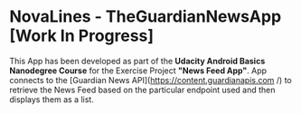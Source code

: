 # NovaLines - TheGuardianNewsApp [Work In Progress]

This App has been developed as part of the **Udacity Android Basics Nanodegree Course** for the Exercise Project **"News Feed App"**. App connects to the [Guardian News API](https://content.guardianapis.com
/) to retrieve the News Feed based on the particular endpoint used and then displays them as a list.

